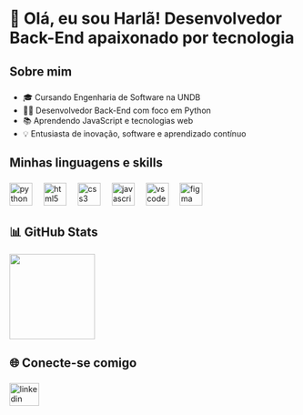 <h1 align="left">👋 Olá, eu sou Harlã! Desenvolvedor Back-End apaixonado por tecnologia</h1>


###

<h2 align="left">Sobre mim</h2>

###

- 🎓 Cursando Engenharia de Software na UNDB  
- 👨‍💻 Desenvolvedor Back-End com foco em Python  
- 📚 Aprendendo JavaScript e tecnologias web  
- 💡 Entusiasta de inovação, software e aprendizado contínuo

###

<h2 align="left">Minhas linguagens e skills</h2>

###

<div align="left">
  <img src="https://cdn.jsdelivr.net/gh/devicons/devicon/icons/python/python-original.svg" height="40" alt="python logo"  />
  <img width="12" />
  <img src="https://cdn.jsdelivr.net/gh/devicons/devicon/icons/html5/html5-original.svg" height="40" alt="html5 logo"  />
  <img width="12" />
  <img src="https://cdn.jsdelivr.net/gh/devicons/devicon/icons/css3/css3-original.svg" height="40" alt="css3 logo"  />
  <img width="12" />
  <img src="https://cdn.jsdelivr.net/gh/devicons/devicon/icons/javascript/javascript-original.svg" height="40" alt="javascript logo"  />
  <img width="12" />
  <img src="https://cdn.jsdelivr.net/gh/devicons/devicon/icons/vscode/vscode-original.svg" height="40" alt="vscode logo"  />
  <img width="12" />
  <img src="https://cdn.jsdelivr.net/gh/devicons/devicon/icons/figma/figma-original.svg" height="40" alt="figma logo"  />
</div>

###

<h2>📊 GitHub Stats</h2>

<div align="left">
  <img src="https://github-readme-stats.vercel.app/api?username=RaimundoHarla&show_icons=true&theme=radical" height="150"/>
</div>

###

<h2 align="left">🌐 Conecte-se comigo</h2>

###

<div align="left">
  <a href="https://www.linkedin.com/in/raimundo-harlã-rodrigues-filho-436651350" target="_blank">
    <img src="https://cdn.jsdelivr.net/gh/devicons/devicon@latest/icons/linkedin/linkedin-original.svg" width="52" height="40" alt="linkedin logo"  />
  </a>
</div>

###
